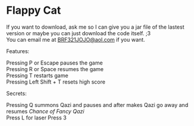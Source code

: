 # Flappy Cat

If you want to download, ask me so I can give you a jar file of the lastest version or maybe you can just download the code itself. ;3  
You can email me at BRF321JOJO@aol.com if you want.

Features:

Pressing P or Escape pauses the game  
Pressing R or Space resumes the game  
Pressing T restarts game  
Pressing Left Shift + T resets high score 

Secrets:  

Pressing Q summons Qazi and pauses and after makes Qazi go away and resumes 
*Chance of Fancy Qazi*  
Press L for laser 
Press 3 
